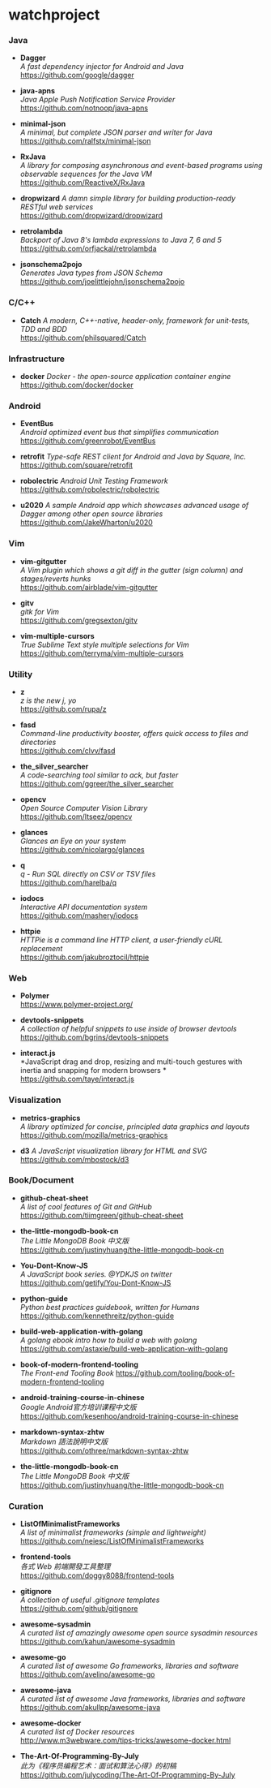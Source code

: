 watchproject
============

### Java
* **Dagger**  
  *A fast dependency injector for Android and Java*   
  https://github.com/google/dagger
    
* **java-apns**  
  *Java Apple Push Notification Service Provider*  
  https://github.com/notnoop/java-apns

* **minimal-json**  
  *A minimal, but complete JSON parser and writer for Java*  
  https://github.com/ralfstx/minimal-json

* **RxJava**  
  *A library for composing asynchronous and event-based programs using observable sequences for the Java VM*  
  https://github.com/ReactiveX/RxJava

* **dropwizard**
  *A damn simple library for building production-ready RESTful web services*  
  https://github.com/dropwizard/dropwizard

* **retrolambda**  
  *Backport of Java 8's lambda expressions to Java 7, 6 and 5*  
  https://github.com/orfjackal/retrolambda

* **jsonschema2pojo**  
  *Generates Java types from JSON Schema*  
  https://github.com/joelittlejohn/jsonschema2pojo

### C/C++
* **Catch**
  *A modern, C++-native, header-only, framework for unit-tests, TDD and BDD*  
  https://github.com/philsquared/Catch

### Infrastructure
* **docker**
  *Docker - the open-source application container engine*  
  https://github.com/docker/docker

### Android
* **EventBus**  
  *Android optimized event bus that simplifies communication*  
  https://github.com/greenrobot/EventBus

* **retrofit**
  *Type-safe REST client for Android and Java by Square, Inc.*  
  https://github.com/square/retrofit

* **robolectric**
  *Android Unit Testing Framework*  
  https://github.com/robolectric/robolectric

* **u2020**
  *A sample Android app which showcases advanced usage of Dagger among other open source libraries*  
  https://github.com/JakeWharton/u2020

### Vim
* **vim-gitgutter**  
  *A Vim plugin which shows a git diff in the gutter (sign column) and stages/reverts hunks*  
  https://github.com/airblade/vim-gitgutter

* **gitv**  
  *gitk for Vim*  
  https://github.com/gregsexton/gitv

* **vim-multiple-cursors**  
  *True Sublime Text style multiple selections for Vim*  
  https://github.com/terryma/vim-multiple-cursors

### Utility
* **z**  
  *z is the new j, yo*  
  https://github.com/rupa/z    

*  **fasd**  
  *Command-line productivity booster, offers quick access to files and directories*  
  https://github.com/clvv/fasd

* **the_silver_searcher**  
  *A code-searching tool similar to ack, but faster*  
  https://github.com/ggreer/the_silver_searcher

* **opencv**  
  *Open Source Computer Vision Library*  
  https://github.com/Itseez/opencv
  
* **glances**  
  *Glances an Eye on your system*  
  https://github.com/nicolargo/glances

* **q**  
  *q - Run SQL directly on CSV or TSV files*  
  https://github.com/harelba/q

* **iodocs**  
  *Interactive API documentation system*  
  https://github.com/mashery/iodocs

* **httpie**  
  *HTTPie is a command line HTTP client, a user-friendly cURL replacement*  
  https://github.com/jakubroztocil/httpie

### Web
* **Polymer**  
  https://www.polymer-project.org/

* **devtools-snippets**  
  *A collection of helpful snippets to use inside of browser devtools*  
  https://github.com/bgrins/devtools-snippets
  
* **interact.js**  
  *JavaScript drag and drop, resizing and multi-touch gestures with inertia and snapping for modern browsers *  
  https://github.com/taye/interact.js

### Visualization
* **metrics-graphics**  
  *A library optimized for concise, principled data graphics and layouts*  
  https://github.com/mozilla/metrics-graphics

* **d3**
  *A JavaScript visualization library for HTML and SVG*   
  https://github.com/mbostock/d3

### Book/Document
* **github-cheat-sheet**  
  *A list of cool features of Git and GitHub*  
  https://github.com/tiimgreen/github-cheat-sheet
  
* **the-little-mongodb-book-cn**  
  *The Little MongoDB Book 中文版*  
  https://github.com/justinyhuang/the-little-mongodb-book-cn

* **You-Dont-Know-JS**  
  *A JavaScript book series. @YDKJS on twitter*  
  https://github.com/getify/You-Dont-Know-JS
  
* **python-guide**  
  *Python best practices guidebook, written for Humans*  
  https://github.com/kennethreitz/python-guide

* **build-web-application-with-golang**  
  *A golang ebook intro how to build a web with golang*
  https://github.com/astaxie/build-web-application-with-golang

* **book-of-modern-frontend-tooling**  
  *The Front-end Tooling Book*
  https://github.com/tooling/book-of-modern-frontend-tooling

* **android-training-course-in-chinese**  
  *Google Android官方培训课程中文版*  
  https://github.com/kesenhoo/android-training-course-in-chinese

* **markdown-syntax-zhtw**  
  *Markdown 語法說明中文版*  
  https://github.com/othree/markdown-syntax-zhtw

* **the-little-mongodb-book-cn**  
  *The Little MongoDB Book 中文版*  
  https://github.com/justinyhuang/the-little-mongodb-book-cn

### Curation
* **ListOfMinimalistFrameworks**  
  *A list of minimalist frameworks (simple and lightweight)*  
  https://github.com/neiesc/ListOfMinimalistFrameworks
  
* **frontend-tools**  
  *各式 Web 前端開發工具整理*  
  https://github.com/doggy8088/frontend-tools
  
* **gitignore**  
  *A collection of useful .gitignore templates*  
  https://github.com/github/gitignore
  
* **awesome-sysadmin**  
  *A curated list of amazingly awesome open source sysadmin resources*  
  https://github.com/kahun/awesome-sysadmin
  
* **awesome-go**  
  *A curated list of awesome Go frameworks, libraries and software*  
  https://github.com/avelino/awesome-go

* **awesome-java**  
  *A curated list of awesome Java frameworks, libraries and software*  
  https://github.com/akullpp/awesome-java

* **awesome-docker**  
  *A curated list of Docker resources*  
  http://www.m3webware.com/tips-tricks/awesome-docker.html

* **The-Art-Of-Programming-By-July**  
  *此为《程序员编程艺术：面试和算法心得》的初稿*  
  https://github.com/julycoding/The-Art-Of-Programming-By-July
